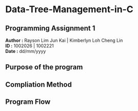 # Data-Tree-Management-in-C

## Programming Assignment 1
**Author :** Rayson Lim Jun Kai  | Kimberlyn Loh Cheng Lin <br />
**ID     :** 1002026 | 1002221 <br />
**Date   :** dd/mm/yyyy  

## Purpose of the program

## Compliation Method

## Program Flow
